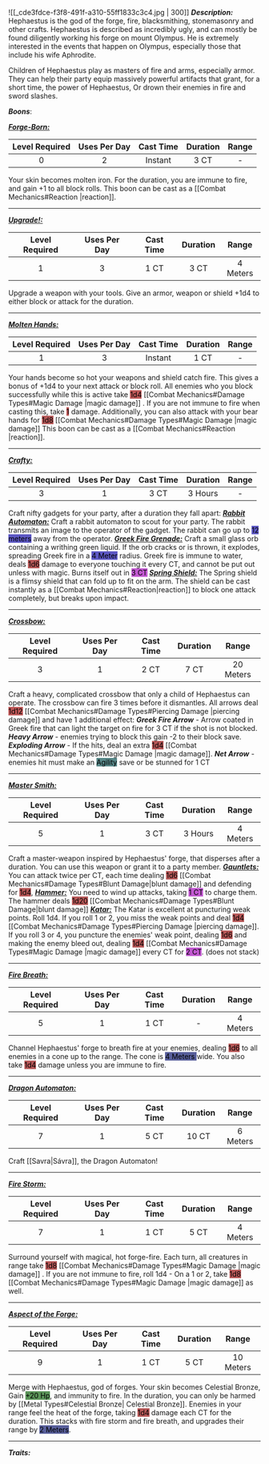 ![[_cde3fdce-f3f8-491f-a310-55ff1833c3c4.jpg | 300]]
***Description:***
Hephaestus is the god of the forge, fire, blacksmithing, stonemasonry and other crafts.
Hephaestus is described as incredibly ugly, and can mostly be found diligently working his forge on mount Olympus.
He is extremely interested in the events that happen on Olympus, especially those that include his wife Aphrodite.

Children of Hephaestus play as masters of fire and arms, especially armor.
They can help their party equip massively powerful artifacts that grant, for a short time, the power of Hephaestus,
Or drown their enemies in fire and sword slashes.

***Boons***:

<b><ins><i>Forge-Born:</i></ins></b>

| Level Required | Uses Per Day | Cast Time | Duration | Range |
|:--------------:|:------------:|:---------:|:--------:|:-----:|
|       0        |      2       |   Instant   |   3 CT   |   -   | 

Your skin becomes molten iron.
For the duration, you are immune to fire, and gain +1 to all block rolls.
This boon can be cast as a [[Combat Mechanics#Reaction |reaction]].

---------------
<b><ins><i>Upgrade!:</i></ins></b>

| Level Required | Uses Per Day | Cast Time | Duration |   Range   |
|:--------------:|:------------:|:---------:|:--------:|:---------:|
|       1        |      3       |   1 CT    |   3 CT   | 4 Meters | 

Upgrade a weapon with your tools.
Give an armor, weapon or shield +1d4 to either block or attack for the duration.


------------------
<b><ins><i>Molten Hands:</i></ins></b>

| Level Required | Uses Per Day | Cast Time | Duration | Range |
|:--------------:|:------------:|:---------:|:--------:|:-----:|
|       1        |      3       |  Instant  |   1 CT   |   -   | 

Your hands become so hot your weapons and shield catch fire.
This gives a bonus of +1d4 to your next attack or block roll.
All enemies who you block successfully while this is active take <mark style="background: #9E0000A6;">1d4</mark> [[Combat Mechanics#Damage Types#Magic Damage |magic damage]] .
If you are not immune to fire when casting this, take <mark style="background: #9E0000A6;">1</mark> damage.
Additionally, you can also attack with your bear hands for <mark style="background: #930000A6;">1d8</mark> [[Combat Mechanics#Damage Types#Magic Damage |magic damage]] 
This boon can be cast as a [[Combat Mechanics#Reaction |reaction]].


------------------

<b><ins><i>Crafty:</i></ins></b>

| Level Required | Uses Per Day | Cast Time | Duration | Range |
|:--------------:|:------------:|:---------:|:--------:|:-----:|
|       3        |      1       |   3 CT    | 3 Hours |   -   | 

Craft nifty gadgets for your party, after a duration they fall apart:
<b><ins><i>Rabbit Automaton:</i></ins></b>
Craft a rabbit automaton to scout for your party.
The rabbit transmits an image to the operator of the gadget.
The rabbit can go up to <mark style="background: #0900A7A6;">12 meters</mark> away from the operator.
<b><ins><i>Greek Fire Grenade:</i></ins></b>
Craft a small glass orb containing a writhing green liquid.
If the orb cracks or is thrown, it explodes, spreading Greek fire in a <mark style="background: #0900A7A6;">4 Meter</mark> radius.
Greek fire is immune to water, deals <mark style="background: #930000A6;">1d6</mark> damage to everyone touching it every CT, and cannot be put out unless with magic.
Burns itself out in <mark style="background: #A100B8A6;">3 CT</mark>
<b><ins><i>Spring Shield:</i></ins></b>
The Spring shield is a flimsy shield that can fold up to fit on the arm.
The shield can be cast instantly as a [[Combat Mechanics#Reaction|reaction]] to block one attack completely, but breaks upon impact.

------------------
<b><ins><i>Crossbow:</i></ins></b>

| Level Required | Uses Per Day | Cast Time | Duration |   Range   |
|:--------------:|:------------:|:---------:|:--------:|:---------:|
|       3        |      1       |   2 CT    |   7 CT   | 20 Meters | 

Craft a heavy, complicated crossbow that only a child of Hephaestus can operate.
The crossbow can fire 3 times before it dismantles.
All arrows deal <mark style="background: #9E0000A6;">1d12</mark> [[Combat Mechanics#Damage Types#Piercing Damage |piercing damage]] and have 1 additional effect:
**_Greek Fire Arrow_** - Arrow coated in Greek fire that can light the target on fire for 3 CT if the shot is not blocked.
**_Heavy Arrow_** - enemies trying to block this gain -2 to their block save.
**_Exploding Arrow_** - If the hits, deal an extra <mark style="background: #930000A6;">1d4</mark> [[Combat Mechanics#Damage Types#Magic Damage |magic damage]].
**_Net Arrow_** - enemies hit must make an <mark style="background: #004A4CA6;">Agility</mark> save or be stunned for 1 CT

------------------
<b><ins><i>Master Smith:</i></ins></b>

| Level Required | Uses Per Day | Cast Time |    Duration    |   Range   |
|:--------------:|:------------:|:---------:|:--------------:|:---------:|
|       5        |      1       |   3 CT    | 3 Hours | 4 Meters | 

Craft a master-weapon inspired by Hephaestus' forge, that disperses after a duration.
You can use this weapon or grant it to a party member.
<b><ins><i>Gauntlets:</i></ins></b>
You can attack twice per CT, each time dealing <mark style="background: #930000A6;">1d6</mark> [[Combat Mechanics#Damage Types#Blunt Damage|blunt damage]] and defending for <mark style="background: #930000A6;">1d4</mark>, 
<b><ins><i>Hammer:</i></ins></b>
You need to wind up attacks, taking <mark style="background: #A100B8A6;">1 CT</mark> to charge them.
The hammer deals <mark style="background: #930000A6;">1d20</mark> [[Combat Mechanics#Damage Types#Blunt Damage|blunt damage]]
<b><ins><i>Katar:</i></ins></b>
The Katar is excellent at puncturing weak points.
Roll 1d4. If you roll 1 or 2, you miss the weak points and deal <mark style="background: #930000A6;">1d4</mark> [[Combat Mechanics#Damage Types#Piercing Damage |piercing damage]].
If you roll 3 or 4, you puncture the enemies' weak point, dealing <mark style="background: #930000A6;">1d6</mark> and making the enemy bleed out, dealing <mark style="background: #930000A6;">1d4</mark> [[Combat Mechanics#Damage Types#Magic Damage |magic damage]] every CT for <mark style="background: #A100B8A6;">2 CT</mark>. (does not stack)

------------------
<b><ins><i>Fire Breath:</i></ins></b>

| Level Required | Uses Per Day | Cast Time | Duration |  Range   |
|:--------------:|:------------:|:---------:|:--------:|:--------:|
|       5        |      1       |   1 CT    |    -     | 4 Meters | 

Channel Hephaestus' forge to breath fire at your enemies, dealing <mark style="background: #930000A6;">1d6</mark> to all enemies in a cone up to the range. The cone is <mark style="background: #000B67A6;">4 Meters </mark> wide.
You also take <mark style="background: #930000A6;">1d4</mark> damage unless you are immune to fire.

------------------
<b><ins><i>Dragon Automaton:</i></ins></b>

| Level Required | Uses Per Day | Cast Time | Duration |  Range   |
|:--------------:|:------------:|:---------:|:--------:|:--------:|
|       7        |      1       |   5 CT    |  10 CT   | 6 Meters | 

Craft [[Savra|Sávra]], the Dragon Automaton!

------------------
<b><ins><i>Fire Storm:</i></ins></b>

| Level Required | Uses Per Day | Cast Time | Duration |   Range   |
|:--------------:|:------------:|:---------:|:--------:|:---------:|
|       7        |      1       |   1 CT    |   5 CT   | 4 Meters | 

Surround yourself with magical, hot forge-fire.
Each turn, all creatures in range take <mark style="background: #930000A6;">1d8</mark> [[Combat Mechanics#Damage Types#Magic Damage |magic damage]] .
If you are not immune to fire, roll 1d4 - On a 1 or 2, take <mark style="background: #930000A6;">1d8</mark> [[Combat Mechanics#Damage Types#Magic Damage |magic damage]] as well.


------------------
<b><ins><i>Aspect of the Forge:</i></ins></b>

| Level Required | Uses Per Day | Cast Time | Duration |   Range   |
|:--------------:|:------------:|:---------:|:--------:|:---------:|
|       9       |      1       |   1 CT    |   5 CT   | 10 Meters | 

Merge with Hephaestus, god of forges.
Your skin becomes Celestial Bronze, 
Gain <mark style="background: #045B00A6;">+20 Hp</mark>, and immunity to fire.
In the duration, you can only be harmed by [[Metal Types#Celestial Bronze| Celestial Bronze]].
Enemies in your range feel the heat of the forge, taking <mark style="background: #930000A6;">1d4</mark> damage each CT for the duration.
This stacks with fire storm and fire breath, and upgrades their range by <mark style="background: #000B67A6;">2 Meters</mark>.

------------------


***Traits:*** 
